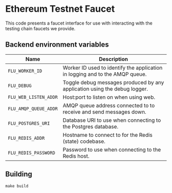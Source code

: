 
# Ethereum Testnet Faucet

This code presents a faucet interface for use with interacting with the
testing chain faucets we provide.

## Backend environment variables


|           Name           |                              Description
|--------------------------|------------------------------------------------------------------------------|
| `FLU_WORKER_ID`          | Worker ID used to identify the application in logging and to the AMQP queue. |
| `FLU_DEBUG`              | Toggle debug messages produced by any application using the debug logger.    |
| `FLU_WEB_LISTEN_ADDR`    | Host:port to listen on when using web.                                       |
| `FLU_AMQP_QUEUE_ADDR`    | AMQP queue address connected to to receive and send messages down.           |
| `FLU_POSTGRES_URI`       | Database URI to use when connecting to the Postgres database.                |
| `FLU_REDIS_ADDR`         | Hostname to connect to for the Redis (state) codebase.                       |
| `FLU_REDIS_PASSWORD`     | Password to use when connecting to the Redis host.                           |

## Building

	make build
